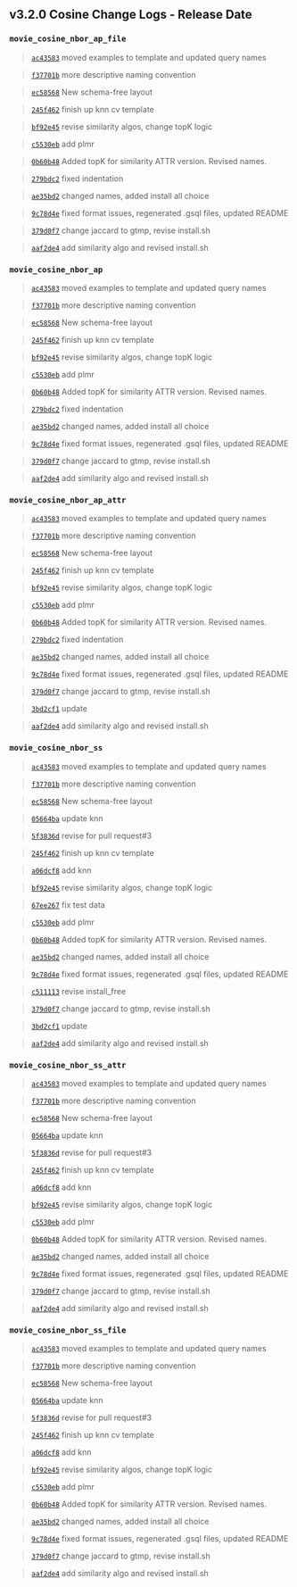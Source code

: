 
## v3.2.0 Cosine Change Logs - Release Date

### `movie_cosine_nbor_ap_file`

> [`ac43583`](https://github.com/tigergraph/gsql-graph-algorithms/commit/ac435831c1e0f8a254f52dfa1390d2e3b48f161f) moved examples to template and updated query names

> [`f37701b`](https://github.com/tigergraph/gsql-graph-algorithms/commit/f37701be48f14093bc2e82c078c152124de35fd6) more descriptive naming convention

> [`ec58568`](https://github.com/tigergraph/gsql-graph-algorithms/commit/ec58568cdd7e608bd7af13d6bce2eaf781c9798f) New schema-free layout

> [`245f462`](https://github.com/tigergraph/gsql-graph-algorithms/commit/245f462df49aceb3afc09d68d65c2a7f81c4da4c) finish up knn cv template

> [`bf92e45`](https://github.com/tigergraph/gsql-graph-algorithms/commit/bf92e45d6e486f03dc8abaaeeb742313bdbe0f5f) revise similarity algos, change topK logic

> [`c5530eb`](https://github.com/tigergraph/gsql-graph-algorithms/commit/c5530eb68c9753a628e969c7168fd9d7ae3ec392) add plmr

> [`0b60b48`](https://github.com/tigergraph/gsql-graph-algorithms/commit/0b60b48514cb73e78abd7c0880c148ef4969a3b7) Added topK for similarity ATTR version. Revised names.

> [`279bdc2`](https://github.com/tigergraph/gsql-graph-algorithms/commit/279bdc2676edcea08dde23c33e4701a9f4aafde0) fixed indentation

> [`ae35bd2`](https://github.com/tigergraph/gsql-graph-algorithms/commit/ae35bd20f74f78ae3c1e7f8991fe196ab32fd859) changed names, added install all choice

> [`9c78d4e`](https://github.com/tigergraph/gsql-graph-algorithms/commit/9c78d4ebb9ede34f286a8887f230d57f6a30568f) fixed format issues, regenerated .gsql files, updated README

> [`379d0f7`](https://github.com/tigergraph/gsql-graph-algorithms/commit/379d0f70eb09fe2611820b7e41453071358d39da) change jaccard to gtmp, revise install.sh

> [`aaf2de4`](https://github.com/tigergraph/gsql-graph-algorithms/commit/aaf2de4ddd5b303ed953d0627c9ebf60bef8bc5e) add similarity algo and revised install.sh

### `movie_cosine_nbor_ap`

> [`ac43583`](https://github.com/tigergraph/gsql-graph-algorithms/commit/ac435831c1e0f8a254f52dfa1390d2e3b48f161f) moved examples to template and updated query names

> [`f37701b`](https://github.com/tigergraph/gsql-graph-algorithms/commit/f37701be48f14093bc2e82c078c152124de35fd6) more descriptive naming convention

> [`ec58568`](https://github.com/tigergraph/gsql-graph-algorithms/commit/ec58568cdd7e608bd7af13d6bce2eaf781c9798f) New schema-free layout

> [`245f462`](https://github.com/tigergraph/gsql-graph-algorithms/commit/245f462df49aceb3afc09d68d65c2a7f81c4da4c) finish up knn cv template

> [`bf92e45`](https://github.com/tigergraph/gsql-graph-algorithms/commit/bf92e45d6e486f03dc8abaaeeb742313bdbe0f5f) revise similarity algos, change topK logic

> [`c5530eb`](https://github.com/tigergraph/gsql-graph-algorithms/commit/c5530eb68c9753a628e969c7168fd9d7ae3ec392) add plmr

> [`0b60b48`](https://github.com/tigergraph/gsql-graph-algorithms/commit/0b60b48514cb73e78abd7c0880c148ef4969a3b7) Added topK for similarity ATTR version. Revised names.

> [`279bdc2`](https://github.com/tigergraph/gsql-graph-algorithms/commit/279bdc2676edcea08dde23c33e4701a9f4aafde0) fixed indentation

> [`ae35bd2`](https://github.com/tigergraph/gsql-graph-algorithms/commit/ae35bd20f74f78ae3c1e7f8991fe196ab32fd859) changed names, added install all choice

> [`9c78d4e`](https://github.com/tigergraph/gsql-graph-algorithms/commit/9c78d4ebb9ede34f286a8887f230d57f6a30568f) fixed format issues, regenerated .gsql files, updated README

> [`379d0f7`](https://github.com/tigergraph/gsql-graph-algorithms/commit/379d0f70eb09fe2611820b7e41453071358d39da) change jaccard to gtmp, revise install.sh

> [`aaf2de4`](https://github.com/tigergraph/gsql-graph-algorithms/commit/aaf2de4ddd5b303ed953d0627c9ebf60bef8bc5e) add similarity algo and revised install.sh

### `movie_cosine_nbor_ap_attr`

> [`ac43583`](https://github.com/tigergraph/gsql-graph-algorithms/commit/ac435831c1e0f8a254f52dfa1390d2e3b48f161f) moved examples to template and updated query names

> [`f37701b`](https://github.com/tigergraph/gsql-graph-algorithms/commit/f37701be48f14093bc2e82c078c152124de35fd6) more descriptive naming convention

> [`ec58568`](https://github.com/tigergraph/gsql-graph-algorithms/commit/ec58568cdd7e608bd7af13d6bce2eaf781c9798f) New schema-free layout

> [`245f462`](https://github.com/tigergraph/gsql-graph-algorithms/commit/245f462df49aceb3afc09d68d65c2a7f81c4da4c) finish up knn cv template

> [`bf92e45`](https://github.com/tigergraph/gsql-graph-algorithms/commit/bf92e45d6e486f03dc8abaaeeb742313bdbe0f5f) revise similarity algos, change topK logic

> [`c5530eb`](https://github.com/tigergraph/gsql-graph-algorithms/commit/c5530eb68c9753a628e969c7168fd9d7ae3ec392) add plmr

> [`0b60b48`](https://github.com/tigergraph/gsql-graph-algorithms/commit/0b60b48514cb73e78abd7c0880c148ef4969a3b7) Added topK for similarity ATTR version. Revised names.

> [`279bdc2`](https://github.com/tigergraph/gsql-graph-algorithms/commit/279bdc2676edcea08dde23c33e4701a9f4aafde0) fixed indentation

> [`ae35bd2`](https://github.com/tigergraph/gsql-graph-algorithms/commit/ae35bd20f74f78ae3c1e7f8991fe196ab32fd859) changed names, added install all choice

> [`9c78d4e`](https://github.com/tigergraph/gsql-graph-algorithms/commit/9c78d4ebb9ede34f286a8887f230d57f6a30568f) fixed format issues, regenerated .gsql files, updated README

> [`379d0f7`](https://github.com/tigergraph/gsql-graph-algorithms/commit/379d0f70eb09fe2611820b7e41453071358d39da) change jaccard to gtmp, revise install.sh

> [`3bd2cf1`](https://github.com/tigergraph/gsql-graph-algorithms/commit/3bd2cf16e2c5fae0edefdc3ab14aa81f5ffadee4) update

> [`aaf2de4`](https://github.com/tigergraph/gsql-graph-algorithms/commit/aaf2de4ddd5b303ed953d0627c9ebf60bef8bc5e) add similarity algo and revised install.sh

### `movie_cosine_nbor_ss`

> [`ac43583`](https://github.com/tigergraph/gsql-graph-algorithms/commit/ac435831c1e0f8a254f52dfa1390d2e3b48f161f) moved examples to template and updated query names

> [`f37701b`](https://github.com/tigergraph/gsql-graph-algorithms/commit/f37701be48f14093bc2e82c078c152124de35fd6) more descriptive naming convention

> [`ec58568`](https://github.com/tigergraph/gsql-graph-algorithms/commit/ec58568cdd7e608bd7af13d6bce2eaf781c9798f) New schema-free layout

> [`05664ba`](https://github.com/tigergraph/gsql-graph-algorithms/commit/05664baf1ec565b9970f686d03463d2b31036642) update knn

> [`5f3836d`](https://github.com/tigergraph/gsql-graph-algorithms/commit/5f3836df4a11d831903c02101e2820c41e9b2b0f) revise for pull request#3

> [`245f462`](https://github.com/tigergraph/gsql-graph-algorithms/commit/245f462df49aceb3afc09d68d65c2a7f81c4da4c) finish up knn cv template

> [`a06dcf8`](https://github.com/tigergraph/gsql-graph-algorithms/commit/a06dcf85013c3ae2a029df07688165fe402ffa78) add knn

> [`bf92e45`](https://github.com/tigergraph/gsql-graph-algorithms/commit/bf92e45d6e486f03dc8abaaeeb742313bdbe0f5f) revise similarity algos, change topK logic

> [`67ee267`](https://github.com/tigergraph/gsql-graph-algorithms/commit/67ee26794c829713fb4900c076d18946e57c74e9) fix test data

> [`c5530eb`](https://github.com/tigergraph/gsql-graph-algorithms/commit/c5530eb68c9753a628e969c7168fd9d7ae3ec392) add plmr

> [`0b60b48`](https://github.com/tigergraph/gsql-graph-algorithms/commit/0b60b48514cb73e78abd7c0880c148ef4969a3b7) Added topK for similarity ATTR version. Revised names.

> [`ae35bd2`](https://github.com/tigergraph/gsql-graph-algorithms/commit/ae35bd20f74f78ae3c1e7f8991fe196ab32fd859) changed names, added install all choice

> [`9c78d4e`](https://github.com/tigergraph/gsql-graph-algorithms/commit/9c78d4ebb9ede34f286a8887f230d57f6a30568f) fixed format issues, regenerated .gsql files, updated README

> [`c511113`](https://github.com/tigergraph/gsql-graph-algorithms/commit/c511113ac0052fde8c12ce70d7da95155ef1bfbd) revise install_free

> [`379d0f7`](https://github.com/tigergraph/gsql-graph-algorithms/commit/379d0f70eb09fe2611820b7e41453071358d39da) change jaccard to gtmp, revise install.sh

> [`3bd2cf1`](https://github.com/tigergraph/gsql-graph-algorithms/commit/3bd2cf16e2c5fae0edefdc3ab14aa81f5ffadee4) update

> [`aaf2de4`](https://github.com/tigergraph/gsql-graph-algorithms/commit/aaf2de4ddd5b303ed953d0627c9ebf60bef8bc5e) add similarity algo and revised install.sh

### `movie_cosine_nbor_ss_attr`

> [`ac43583`](https://github.com/tigergraph/gsql-graph-algorithms/commit/ac435831c1e0f8a254f52dfa1390d2e3b48f161f) moved examples to template and updated query names

> [`f37701b`](https://github.com/tigergraph/gsql-graph-algorithms/commit/f37701be48f14093bc2e82c078c152124de35fd6) more descriptive naming convention

> [`ec58568`](https://github.com/tigergraph/gsql-graph-algorithms/commit/ec58568cdd7e608bd7af13d6bce2eaf781c9798f) New schema-free layout

> [`05664ba`](https://github.com/tigergraph/gsql-graph-algorithms/commit/05664baf1ec565b9970f686d03463d2b31036642) update knn

> [`5f3836d`](https://github.com/tigergraph/gsql-graph-algorithms/commit/5f3836df4a11d831903c02101e2820c41e9b2b0f) revise for pull request#3

> [`245f462`](https://github.com/tigergraph/gsql-graph-algorithms/commit/245f462df49aceb3afc09d68d65c2a7f81c4da4c) finish up knn cv template

> [`a06dcf8`](https://github.com/tigergraph/gsql-graph-algorithms/commit/a06dcf85013c3ae2a029df07688165fe402ffa78) add knn

> [`bf92e45`](https://github.com/tigergraph/gsql-graph-algorithms/commit/bf92e45d6e486f03dc8abaaeeb742313bdbe0f5f) revise similarity algos, change topK logic

> [`c5530eb`](https://github.com/tigergraph/gsql-graph-algorithms/commit/c5530eb68c9753a628e969c7168fd9d7ae3ec392) add plmr

> [`0b60b48`](https://github.com/tigergraph/gsql-graph-algorithms/commit/0b60b48514cb73e78abd7c0880c148ef4969a3b7) Added topK for similarity ATTR version. Revised names.

> [`ae35bd2`](https://github.com/tigergraph/gsql-graph-algorithms/commit/ae35bd20f74f78ae3c1e7f8991fe196ab32fd859) changed names, added install all choice

> [`9c78d4e`](https://github.com/tigergraph/gsql-graph-algorithms/commit/9c78d4ebb9ede34f286a8887f230d57f6a30568f) fixed format issues, regenerated .gsql files, updated README

> [`379d0f7`](https://github.com/tigergraph/gsql-graph-algorithms/commit/379d0f70eb09fe2611820b7e41453071358d39da) change jaccard to gtmp, revise install.sh

> [`aaf2de4`](https://github.com/tigergraph/gsql-graph-algorithms/commit/aaf2de4ddd5b303ed953d0627c9ebf60bef8bc5e) add similarity algo and revised install.sh

### `movie_cosine_nbor_ss_file`

> [`ac43583`](https://github.com/tigergraph/gsql-graph-algorithms/commit/ac435831c1e0f8a254f52dfa1390d2e3b48f161f) moved examples to template and updated query names

> [`f37701b`](https://github.com/tigergraph/gsql-graph-algorithms/commit/f37701be48f14093bc2e82c078c152124de35fd6) more descriptive naming convention

> [`ec58568`](https://github.com/tigergraph/gsql-graph-algorithms/commit/ec58568cdd7e608bd7af13d6bce2eaf781c9798f) New schema-free layout

> [`05664ba`](https://github.com/tigergraph/gsql-graph-algorithms/commit/05664baf1ec565b9970f686d03463d2b31036642) update knn

> [`5f3836d`](https://github.com/tigergraph/gsql-graph-algorithms/commit/5f3836df4a11d831903c02101e2820c41e9b2b0f) revise for pull request#3

> [`245f462`](https://github.com/tigergraph/gsql-graph-algorithms/commit/245f462df49aceb3afc09d68d65c2a7f81c4da4c) finish up knn cv template

> [`a06dcf8`](https://github.com/tigergraph/gsql-graph-algorithms/commit/a06dcf85013c3ae2a029df07688165fe402ffa78) add knn

> [`bf92e45`](https://github.com/tigergraph/gsql-graph-algorithms/commit/bf92e45d6e486f03dc8abaaeeb742313bdbe0f5f) revise similarity algos, change topK logic

> [`c5530eb`](https://github.com/tigergraph/gsql-graph-algorithms/commit/c5530eb68c9753a628e969c7168fd9d7ae3ec392) add plmr

> [`0b60b48`](https://github.com/tigergraph/gsql-graph-algorithms/commit/0b60b48514cb73e78abd7c0880c148ef4969a3b7) Added topK for similarity ATTR version. Revised names.

> [`ae35bd2`](https://github.com/tigergraph/gsql-graph-algorithms/commit/ae35bd20f74f78ae3c1e7f8991fe196ab32fd859) changed names, added install all choice

> [`9c78d4e`](https://github.com/tigergraph/gsql-graph-algorithms/commit/9c78d4ebb9ede34f286a8887f230d57f6a30568f) fixed format issues, regenerated .gsql files, updated README

> [`379d0f7`](https://github.com/tigergraph/gsql-graph-algorithms/commit/379d0f70eb09fe2611820b7e41453071358d39da) change jaccard to gtmp, revise install.sh

> [`aaf2de4`](https://github.com/tigergraph/gsql-graph-algorithms/commit/aaf2de4ddd5b303ed953d0627c9ebf60bef8bc5e) add similarity algo and revised install.sh
